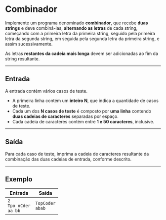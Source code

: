 # Combinador

Implemente um programa denominado **combinador**, que recebe **duas strings** e deve combiná-las, **alternando as letras** de cada string, começando com a primeira letra da primeira string, seguido pela primeira letra da segunda string, em seguida pela segunda letra da primeira string, e assim sucessivamente.  

As letras **restantes da cadeia mais longa** devem ser adicionadas ao fim da string resultante.

---

## Entrada

A entrada contém vários casos de teste.

- A primeira linha contém um **inteiro N**, que indica a quantidade de casos de teste.
- Cada um dos **N casos de teste** é composto por **uma linha** contendo **duas cadeias de caracteres** separadas por espaço.
- Cada cadeia de caracteres contém entre **1 e 50 caracteres**, inclusive.

---

## Saída

Para cada caso de teste, imprima a cadeia de caracteres resultante da combinação das duas cadeias de entrada, conforme descrito.

---

## Exemplo

| Entrada             | Saída       |
|---------------------|-------------|
| `2`<br>`Tpo oCder`<br>`aa bb` | `TopCoder`<br>`abab` |
